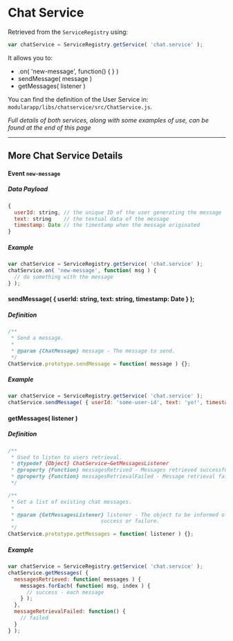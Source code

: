 # Chat Service

Retrieved from the `ServiceRegistry` using:

```js
var chatService = ServiceRegistry.getService( 'chat.service' );
```

It allows you to:

* .on( 'new-message', function() { } )
* sendMessage( message )
* getMessages( listener )

You can find the definition of the User Service in:
`modularapp/libs/chatservice/src/ChatService.js`.

*Full details of both services, along with some examples of use,
can be found at the end of this page*

---

## More Chat Service Details

#### Event `new-message`

##### Data Payload

```js
{
  userId: string, // the unique ID of the user generating the message
  text: string    // the textual data of the message
  timestamp: Date // the timestamp when the message originated
}
```

##### Example

```js
var chatService = ServiceRegistry.getService( 'chat.service' );
chatService.on( 'new-message', function( msg ) {
  // do something with the message
} );
```

#### sendMessage( { userId: string, text: string, timestamp: Date } );

##### Definition

```js
/**
 * Send a message.
 *
 * @param {ChatMessage} message - The message to send.
 */
ChatService.prototype.sendMessage = function( message ) {};
```

##### Example

```js
var chatService = ServiceRegistry.getService( 'chat.service' );
chatService.sendMessage( { userId: 'some-user-id', text: 'yo!', timestamp: new Date() } );
```

#### getMessages( listener )

##### Definition

```js
/**
 * Used to listen to users retrieval.
 * @typedef {Object} ChatService~GetMessagesListener
 * @property {Function} messagesRetrived - Messages retrieved successfully.
 * @property {Function} messagesRetrievalFailed - Message retrieval failed.
 */

/**
 * Get a list of existing chat messages.
 *
 * @param {GetMessagesListener} listener - The object to be informed of chat message retrieval
 *                            success or failure.
 */
ChatService.prototype.getMessages = function( listener ) {};
```

##### Example

```js
var chatService = ServiceRegistry.getService( 'chat.service' );
chatService.getMessages( {
  messagesRetrieved: function( messages ) {
    messages.forEach( function( msg, index ) {
      // success - each message
    } );
  },
  messageRetrievalFailed: function() {
    // failed
  }
} );
```
